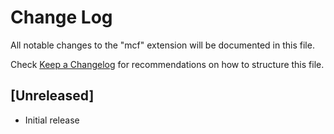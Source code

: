 # Change Log
All notable changes to the "mcf" extension will be documented in this file.

Check [Keep a Changelog](http://keepachangelog.com/) for recommendations on how to structure this file.

## [Unreleased]
- Initial release